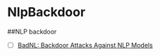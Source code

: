 # NlpBackdoor
##NLP backdoor

- [ ] [BadNL: Backdoor Attacks Against NLP Models](https://arxiv.org/abs/2006.01043)
